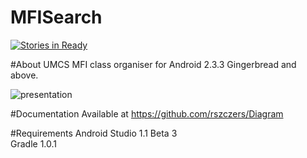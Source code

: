 MFISearch
=========

[![Stories in Ready](https://badge.waffle.io/PrzyjacielePrzyrody/MFISearch.png?label=ready&title=Ready)](http://waffle.io/PrzyjacielePrzyrody/MFISearch)

#About
UMCS MFI class organiser for Android 2.3.3 Gingerbread and above.

![presentation](http://rszczers.abraham.linuxpl.info/animation.gif)

#Documentation
Available at https://github.com/rszczers/Diagram

#Requirements
Android Studio 1.1 Beta 3   
Gradle 1.0.1
